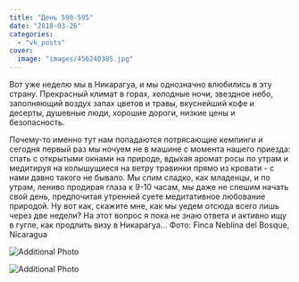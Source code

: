 ```yaml
---
title: "День 590-595"
date: "2018-03-26"
categories: 
  - "vk_posts"
cover:
  image: "images/456240385.jpg"
---
```


Вот уже неделю мы в Никарагуа, и мы однозначно влюбились в эту страну. Прекрасный климат в горах, холодные ночи, звездное небо, заполняющий воздух запах цветов и травы, вкуснейший кофе и десерты, душевные люди, хорошие дороги, низкие цены и безопасность.

<!--more-->

Почему-то именно тут нам попадаются потрясающие кемпинги и сегодня первый раз мы ночуем не в машине с момента нашего приезда: спать с открытыми окнами на природе, вдыхая аромат росы по утрам и медитируя на колышущиеся на ветру травинки прямо из кровати - с нами давно такого не бывало. Мы спим сладко, как младенцы, и по утрам, лениво продирая глаза к 9-10 часам, мы даже не спешим начать свой день, предпочитая утренней суете медитативное любование природой. Ну вот как, скажите мне, как мы уедем отсюда всего лишь через две недели? На этот вопрос я пока не знаю ответа и активно ищу в гугле, как продлить визу в Никарагуа... Фото: Finca Neblina del Bosque, Nicaragua

![Additional Photo](https://vodpop.ru/wp-content/uploads/2023/07/456240386.jpg)

![Additional Photo](https://vodpop.ru/wp-content/uploads/2023/07/456240387.jpg)
